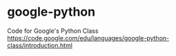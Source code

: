 google-python
=============

Code for Google&#39;s Python Class https://code.google.com/edu/languages/google-python-class/introduction.html
